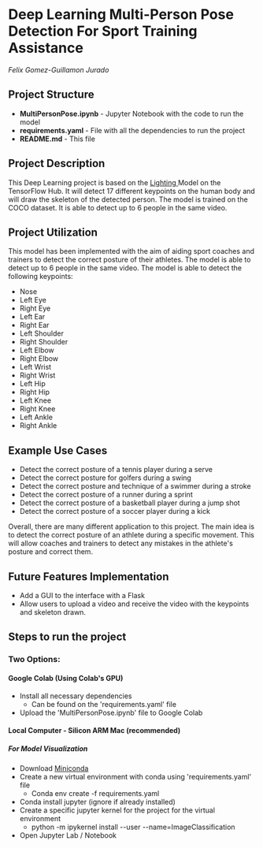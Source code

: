 # Deep Learning Multi-Person Pose Detection For Sport Training Assistance
*Felix Gomez-Guillamon Jurado*

## Project Structure
- **MultiPersonPose.ipynb** - Jupyter Notebook with the code to run the model
- **requirements.yaml** - File with all the dependencies to run the project
- **README.md** - This file

## Project Description
This Deep Learning project is based on the <a href="https://tfhub.dev/google/movenet/multipose/lightning/1"> Lighting </a> Model on the
TensorFlow Hub. It will detect 17 different keypoints on the human body and will draw the skeleton of the detected person. The model is trained on the COCO dataset. It is able to detect up to 6 people in the same video.

## Project Utilization
This model has been implemented with the aim of aiding sport coaches and trainers to detect the correct posture of their athletes. The model is able to detect up to 6 people in the same video. The model is able to detect the following keypoints:

- Nose
- Left Eye
- Right Eye
- Left Ear
- Right Ear
- Left Shoulder
- Right Shoulder
- Left Elbow
- Right Elbow
- Left Wrist
- Right Wrist
- Left Hip
- Right Hip
- Left Knee
- Right Knee
- Left Ankle
- Right Ankle

## Example Use Cases

- Detect the correct posture of a tennis player during a serve
- Detect the correct posture for golfers during a swing
- Detect the correct posture and technique of a swimmer during a stroke
- Detect the correct posture of a runner during a sprint
- Detect the correct posture of a basketball player during a jump shot
- Detect the correct posture of a soccer player during a kick

Overall, there are many different application to this project. The main idea is to detect the correct posture of an athlete during a specific movement. This will allow coaches and trainers to detect any mistakes in the athlete's posture and correct them.


## Future Features Implementation

- Add a GUI to the interface with a Flask
- Allow users to upload a video and receive the video with the keypoints and skeleton drawn.


## Steps to run the project
### Two Options:
#### Google Colab (Using Colab's GPU)
- Install all necessary dependencies
	- Can be found on the 'requirements.yaml' file
- Upload the 'MultiPersonPose.ipynb' file to Google Colab
#### Local Computer - Silicon ARM Mac (recommended)
##### For Model Visualization
- Download <a href="https://docs.conda.io/en/main/miniconda.html">Miniconda</a>
- Create a new virtual environment with conda using 'requirements.yaml' file
	- Conda env create -f requirements.yaml
- Conda install jupyter (ignore if already installed)
- Create a specific jupyter kernel for the project for the virtual environment
	- python -m ipykernel install --user --name=ImageClassification
- Open Jupyter Lab / Notebook
